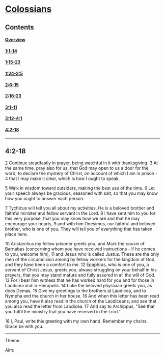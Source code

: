 # [Colossians](Colossians.md)

## Contents
#### [Overview](index.md)
#### [1:1-14](1:1-14.md)
#### [1:15-23](1:15-23.md)
#### [1:24-2:5](1:24-2:5.md)
#### [2:6-15](2:6-15.md)
#### [2:16-23](2:16-23.md)
#### [3:1-11](3:1-11.md)
#### [3:12-4:1](3:12-4:1.md)
#### [4:2-18](4:2-18.md)

-----

## 4:2-18
2   Continue steadfastly in prayer, being watchful in it with thanksgiving.  3
At the same time, pray also for us, that God may open to us a door for the
word, to declare the mystery of Christ, on account of which I am in prison - 4
that I may make it clear, which is how I ought to speak.

5   Walk in wisdom toward outsiders, making the best use of the time.  6   Let
your speech always be gracious, seasoned with salt, so that you may know how
you ought to answer each person.

7   Tychicus will tell you all about my activities. He is a beloved brother and
faithful minister and fellow servant in the Lord.  8   I have sent him to you
for this very purpose, that you may know how we are and that he may encourage
your hearts, 9   and with him Onesimus, our faithful and beloved brother, who
is one of you. They will tell you of everything that has taken place here.

10  Aristarchus my fellow prisoner greets you, and Mark the cousin of Barnabas
(concerning whom you have received instructions - if he comes to you, welcome
him), 11  and Jesus who is called Justus. These are the only men of the
circumcision among by fellow workers for the kingdom of God, and they have been
a comfort to me.  12  Epaphras, who is one of you, a servant of Christ Jesus,
greets you, always struggling on your behalf in his prayers, that you may stand
mature and fully assured in all the will of God.  13  For I bear him witness
that he has worked hard for you and for those in Laodicea and in Hierapolis.
14  Luke the beloved physician greets you, as does Demas.  15  Give my
greetings to the brothers at Laodicea, and to Nympha and the church in her
house.  16  And when this letter has been read among you, have it also read in
the church of the Laodiceans; and see that you also read the letter from
Laodicea.  17  And say to Archippus, "See that you fulfil the ministry that you
have received in the Lord."

18  I, Paul, write this greeting with my own hand. Remember my chains. Grace be
with you.

-----

Theme:

Aim:
